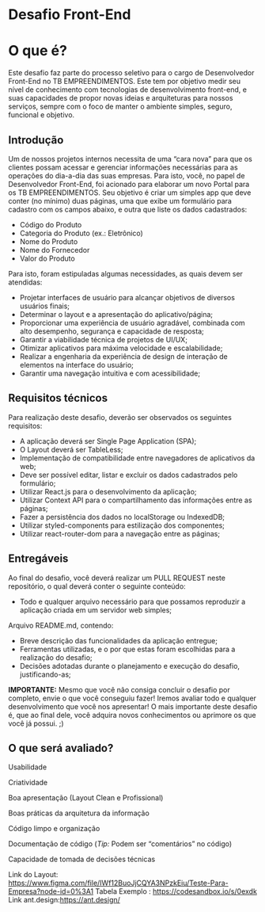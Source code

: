 # Desafio Front-End
# O que é?

Este desafio faz parte do processo seletivo para o cargo de Desenvolvedor Front-End no TB EMPREENDIMENTOS. Este tem por objetivo medir seu nível de conhecimento com tecnologias de desenvolvimento front-end, e suas capacidades de propor novas ideias e arquiteturas para nossos serviços, sempre com o foco de manter o ambiente simples, seguro, funcional e objetivo.

## Introdução
Um de nossos projetos internos necessita de uma “cara nova” para que os clientes possam acessar e gerenciar informações necessárias para as operações do dia-a-dia das suas empresas. Para isto, você, no papel de Desenvolvedor Front-End, foi acionado para elaborar um novo Portal para os TB EMPREENDIMENTOS. Seu objetivo é criar um simples app que deve conter (no mínimo) duas páginas, uma que exibe um formulário para cadastro com os campos abaixo, e outra que liste os dados cadastrados:
* Código do Produto
* Categoria do Produto (ex.: Eletrônico)
* Nome do Produto
* Nome do Fornecedor
* Valor do Produto

Para isto, foram estipuladas algumas necessidades, as quais devem ser atendidas:
* Projetar interfaces de usuário para alcançar objetivos de diversos usuários finais;
* Determinar o layout e a apresentação do aplicativo/página;
* Proporcionar uma experiência de usuário agradável, combinada com alto desempenho, segurança e capacidade de resposta;
* Garantir a viabilidade técnica de projetos de UI/UX;
* Otimizar aplicativos para máxima velocidade e escalabilidade;
* Realizar a engenharia da experiência de design de interação de elementos na interface do usuário;
* Garantir uma navegação intuitiva e com acessibilidade;

## Requisitos técnicos
Para realização deste desafio, deverão ser observados os seguintes requisitos:
* A aplicação deverá ser Single Page Application (SPA);
* O Layout deverá ser TableLess;
* Implementação de compatibilidade entre navegadores de aplicativos da web;
* Deve ser possível editar, listar e excluir os dados cadastrados pelo formulário;
* Utilizar React.js para o desenvolvimento da aplicação;
* Utilizar Context API para o compartilhamento das informações entre as páginas;
* Fazer a persistência dos dados no localStorage ou IndexedDB;
* Utilizar styled-components para estilização dos componentes;
* Utilizar react-router-dom para a navegação entre as páginas;

## Entregáveis
Ao final do desafio, você deverá realizar um PULL REQUEST neste repositório, o qual deverá conter o seguinte conteúdo:
* Todo e qualquer arquivo necessário para que possamos reproduzir a aplicação criada em um servidor web simples;

Arquivo README.md, contendo:
* Breve descrição das funcionalidades da aplicação entregue;
* Ferramentas utilizadas, e o por que estas foram escolhidas para a realização do desafio;
* Decisões adotadas durante o planejamento e execução do desafio, justificando-as;


**IMPORTANTE:** Mesmo que você não consiga concluir o desafio por completo, envie o que você conseguiu fazer! Iremos avaliar todo e qualquer desenvolvimento que você nos apresentar! O mais importante deste desafio é, que ao final dele, você adquira novos conhecimentos ou aprimore os que você já possui. ;)

## O que será avaliado?
Usabilidade

Criatividade

Boa apresentação (Layout Clean e Profissional)

Boas práticas da arquitetura da informação

Código limpo e organização

Documentação de código (*Tip:* Podem ser “comentários” no código)

Capacidade de tomada de decisões técnicas

Link do Layout: https://www.figma.com/file/IWf12BuoJjCQYA3NPzkEiu/Teste-Para-Empresa?node-id=0%3A1
Tabela Exemplo : https://codesandbox.io/s/0exdk
Link ant.design:https://ant.design/
